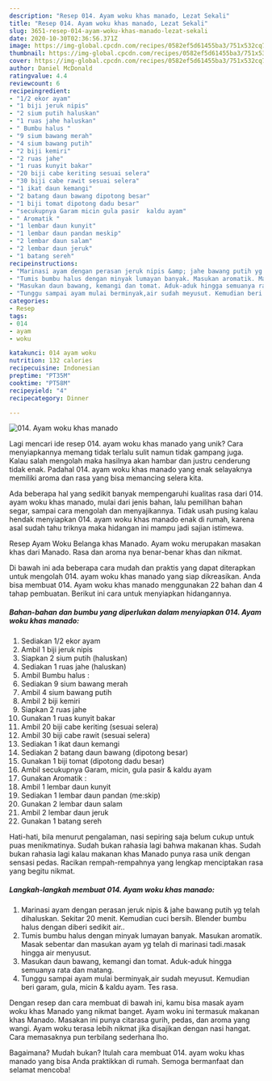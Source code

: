 ```yaml
---
description: "Resep 014. Ayam woku khas manado, Lezat Sekali"
title: "Resep 014. Ayam woku khas manado, Lezat Sekali"
slug: 3651-resep-014-ayam-woku-khas-manado-lezat-sekali
date: 2020-10-30T02:36:56.371Z
image: https://img-global.cpcdn.com/recipes/0582ef5d61455ba3/751x532cq70/014-ayam-woku-khas-manado-foto-resep-utama.jpg
thumbnail: https://img-global.cpcdn.com/recipes/0582ef5d61455ba3/751x532cq70/014-ayam-woku-khas-manado-foto-resep-utama.jpg
cover: https://img-global.cpcdn.com/recipes/0582ef5d61455ba3/751x532cq70/014-ayam-woku-khas-manado-foto-resep-utama.jpg
author: Daniel McDonald
ratingvalue: 4.4
reviewcount: 6
recipeingredient:
- "1/2 ekor ayam"
- "1 biji jeruk nipis"
- "2 sium putih haluskan"
- "1 ruas jahe haluskan"
- " Bumbu halus "
- "9 sium bawang merah"
- "4 sium bawang putih"
- "2 biji kemiri"
- "2 ruas jahe"
- "1 ruas kunyit bakar"
- "20 biji cabe keriting sesuai selera"
- "30 biji cabe rawit sesuai selera"
- "1 ikat daun kemangi"
- "2 batang daun bawang dipotong besar"
- "1 biji tomat dipotong dadu besar"
- "secukupnya Garam micin gula pasir  kaldu ayam"
- " Aromatik "
- "1 lembar daun kunyit"
- "1 lembar daun pandan meskip"
- "2 lembar daun salam"
- "2 lembar daun jeruk"
- "1 batang sereh"
recipeinstructions:
- "Marinasi ayam dengan perasan jeruk nipis &amp; jahe bawang putih yg telah dihaluskan. Sekitar 20 menit. Kemudian cuci bersih. Blender bumbu halus dengan diberi sedikit air.."
- "Tumis bumbu halus dengan minyak lumayan banyak. Masukan aromatik. Masak sebentar dan masukan ayam yg telah di marinasi tadi.masak hingga air menyusut."
- "Masukan daun bawang, kemangi dan tomat. Aduk-aduk hingga semuanya rata dan matang."
- "Tunggu sampai ayam mulai berminyak,air sudah meyusut. Kemudian beri garam, gula, micin &amp; kaldu ayam. Tes rasa."
categories:
- Resep
tags:
- 014
- ayam
- woku

katakunci: 014 ayam woku 
nutrition: 132 calories
recipecuisine: Indonesian
preptime: "PT35M"
cooktime: "PT58M"
recipeyield: "4"
recipecategory: Dinner

---
```



![014. Ayam woku khas manado](https://img-global.cpcdn.com/recipes/0582ef5d61455ba3/751x532cq70/014-ayam-woku-khas-manado-foto-resep-utama.jpg)

Lagi mencari ide resep 014. ayam woku khas manado yang unik? Cara menyiapkannya memang tidak terlalu sulit namun tidak gampang juga. Kalau salah mengolah maka hasilnya akan hambar dan justru cenderung tidak enak. Padahal 014. ayam woku khas manado yang enak selayaknya memiliki aroma dan rasa yang bisa memancing selera kita.

Ada beberapa hal yang sedikit banyak mempengaruhi kualitas rasa dari 014. ayam woku khas manado, mulai dari jenis bahan, lalu pemilihan bahan segar, sampai cara mengolah dan menyajikannya. Tidak usah pusing kalau hendak menyiapkan 014. ayam woku khas manado enak di rumah, karena asal sudah tahu triknya maka hidangan ini mampu jadi sajian istimewa.

Resep Ayam Woku Belanga khas Manado. Ayam woku merupakan masakan khas dari Manado. Rasa dan aroma nya benar-benar khas dan nikmat.


Di bawah ini ada beberapa cara mudah dan praktis yang dapat diterapkan untuk mengolah 014. ayam woku khas manado yang siap dikreasikan. Anda bisa membuat 014. Ayam woku khas manado menggunakan 22 bahan dan 4 tahap pembuatan. Berikut ini cara untuk menyiapkan hidangannya.

<!--inarticleads1-->

##### Bahan-bahan dan bumbu yang diperlukan dalam menyiapkan 014. Ayam woku khas manado:

1. Sediakan 1/2 ekor ayam
1. Ambil 1 biji jeruk nipis
1. Siapkan 2 sium putih (haluskan)
1. Sediakan 1 ruas jahe (haluskan)
1. Ambil  Bumbu halus :
1. Sediakan 9 sium bawang merah
1. Ambil 4 sium bawang putih
1. Ambil 2 biji kemiri
1. Siapkan 2 ruas jahe
1. Gunakan 1 ruas kunyit bakar
1. Ambil 20 biji cabe keriting (sesuai selera)
1. Ambil 30 biji cabe rawit (sesuai selera)
1. Sediakan 1 ikat daun kemangi
1. Sediakan 2 batang daun bawang (dipotong besar)
1. Gunakan 1 biji tomat (dipotong dadu besar)
1. Ambil secukupnya Garam, micin, gula pasir &amp; kaldu ayam
1. Gunakan  Aromatik :
1. Ambil 1 lembar daun kunyit
1. Sediakan 1 lembar daun pandan (me:skip)
1. Gunakan 2 lembar daun salam
1. Ambil 2 lembar daun jeruk
1. Gunakan 1 batang sereh


Hati-hati, bila menurut pengalaman, nasi sepiring saja belum cukup untuk puas menikmatinya. Sudah bukan rahasia lagi bahwa makanan khas. Sudah bukan rahasia lagi kalau makanan khas Manado punya rasa unik dengan sensasi pedas. Racikan rempah-rempahnya yang lengkap menciptakan rasa yang begitu nikmat. 

<!--inarticleads2-->

##### Langkah-langkah membuat 014. Ayam woku khas manado:

1. Marinasi ayam dengan perasan jeruk nipis &amp; jahe bawang putih yg telah dihaluskan. Sekitar 20 menit. Kemudian cuci bersih. Blender bumbu halus dengan diberi sedikit air..
1. Tumis bumbu halus dengan minyak lumayan banyak. Masukan aromatik. Masak sebentar dan masukan ayam yg telah di marinasi tadi.masak hingga air menyusut.
1. Masukan daun bawang, kemangi dan tomat. Aduk-aduk hingga semuanya rata dan matang.
1. Tunggu sampai ayam mulai berminyak,air sudah meyusut. Kemudian beri garam, gula, micin &amp; kaldu ayam. Tes rasa.


Dengan resep dan cara membuat di bawah ini, kamu bisa masak ayam woku khas Manado yang nikmat banget. Ayam woku ini termasuk makanan khas Manado. Masakan ini punya citarasa gurih, pedas, dan aroma yang wangi. Ayam woku terasa lebih nikmat jika disajikan dengan nasi hangat. Cara memasaknya pun terbilang sederhana lho. 

Bagaimana? Mudah bukan? Itulah cara membuat 014. ayam woku khas manado yang bisa Anda praktikkan di rumah. Semoga bermanfaat dan selamat mencoba!
